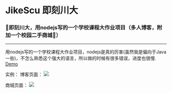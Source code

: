 # JikeScu 即刻川大
### 👑即刻川大，用nodejs写的一个学校课程大作业项目（多人博客，附加一个校园二手商城🛒）
----
用nodejs写的一个学校课程大作业项目，nodejs是真的厉害(虽然我是偏向于Java一些)，不怎么熟悉这个强大的语言，所以做的时候有很多错误，进度也很慢.
[Demo](http://gatesma.cn:3030)

实例：
博客页面：
<img src="http://gatesma.cn/myfile/img/JiKeSCU.png"/>

商城页面：
<img src="http://gatesma.cn/myfile/img/jikescu_shop.png"/>
